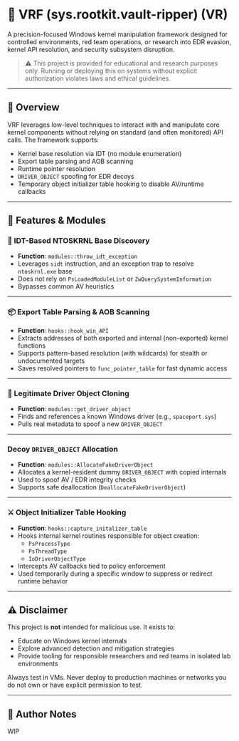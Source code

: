 # 🧬 VRF (sys.rootkit.vault-ripper) (VR)

A precision-focused Windows kernel manipulation framework designed for controlled environments, red team operations, or research into EDR evasion, kernel API resolution, and security subsystem disruption.

> ⚠️ This project is provided for educational and research purposes only. Running or deploying this on systems without explicit authorization violates laws and ethical guidelines.

---

## 🚀 Overview

VRF leverages low-level techniques to interact with and manipulate core kernel components without relying on standard (and often monitored) API calls. The framework supports:

- Kernel base resolution via IDT (no module enumeration)
- Export table parsing and AOB scanning
- Runtime pointer resolution
- `DRIVER_OBJECT` spoofing for EDR decoys
- Temporary object initializer table hooking to disable AV/runtime callbacks

---

## 🧠 Features & Modules

### 🔹 IDT-Based NTOSKRNL Base Discovery

- **Function**: `modules::throw_idt_exception`
- Leverages `sidt` instruction, and an exception trap to resolve `ntoskrnl.exe` base
- Does not rely on `PsLoadedModuleList` or `ZwQuerySystemInformation`
- Bypasses common AV heuristics

---

### 📦 Export Table Parsing & AOB Scanning

- **Function**: `hooks::hook_win_API`
- Extracts addresses of both exported and internal (non-exported) kernel functions
- Supports pattern-based resolution (with wildcards) for stealth or undocumented targets
- Saves resolved pointers to `func_pointer_table` for fast dynamic access

---

### 🧿 Legitimate Driver Object Cloning

- **Function**: `modules::get_driver_object`
- Finds and references a known Windows driver (e.g., `spaceport.sys`)
- Pulls real metadata to spoof a new `DRIVER_OBJECT`

---

### Decoy `DRIVER_OBJECT` Allocation

- **Function**: `modules::AllocateFakeDriverObject`
- Allocates a kernel-resident dummy `DRIVER_OBJECT` with copied internals
- Used to spoof AV / EDR integrity checks
- Supports safe deallocation (`DeallocateFakeDriverObject`)

---

### ⚔️ Object Initializer Table Hooking

- **Function**: `hooks::capture_initalizer_table`
- Hooks internal kernel routines responsible for object creation:
  - `PsProcessType`
  - `PsThreadType`
  - `IoDriverObjectType`
- Intercepts AV callbacks tied to policy enforcement
- Used temporarily during a specific window to suppress or redirect runtime behavior

---

## ⚠️ Disclaimer

This project is **not** intended for malicious use. It exists to:

- Educate on Windows kernel internals
- Explore advanced detection and mitigation strategies
- Provide tooling for responsible researchers and red teams in isolated lab environments

Always test in VMs. Never deploy to production machines or networks you do not own or have explicit permission to test.

---

## 🧪 Author Notes

WIP
